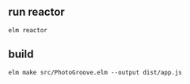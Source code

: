 ## run reactor

```
elm reactor
```

## build

```
elm make src/PhotoGroove.elm --output dist/app.js
```